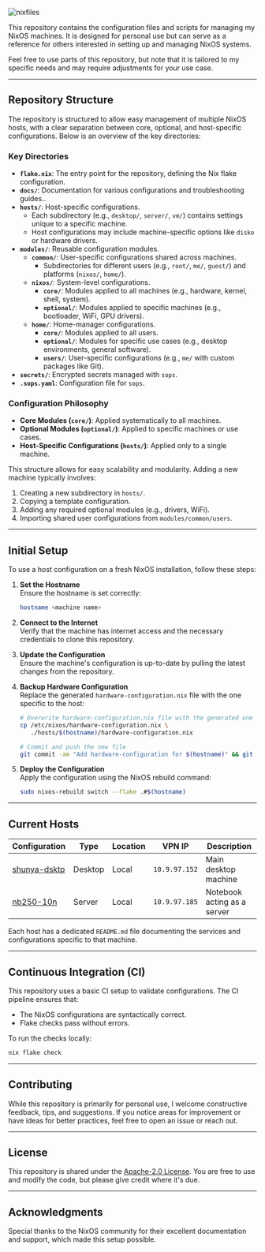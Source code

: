 ![nixfiles](https://socialify.git.ci/ItsShunya/nixfiles/image?custom_description=NixOS+dotfiles+for+all+my+machines&description=1&font=Raleway&forks=1&issues=1&language=1&logo=https%3A%2F%2Fcamo.githubusercontent.com%2F955fca7bc4a99f4142047a976fff46c50616dd7d2a20aa1bf36ea04104bb025c%2F68747470733a2f2f692e696d6775722e636f6d2f367146436c41312e706e67&name=1&owner=1&pattern=Signal&pulls=1&stargazers=1&theme=Light)


This repository contains the configuration files and scripts for managing my NixOS machines. It is designed for personal use but can serve as a reference for others interested in setting up and managing NixOS systems.

Feel free to use parts of this repository, but note that it is tailored to my specific needs and may require adjustments for your use case.

---

## Repository Structure

The repository is structured to allow easy management of multiple NixOS hosts, with a clear separation between core, optional, and host-specific configurations. Below is an overview of the key directories:

### Key Directories

- **`flake.nix`**: The entry point for the repository, defining the Nix flake configuration.
- **`docs/`**: Documentation for various configurations and troubleshooting guides..
- **`hosts/`**: Host-specific configurations.
  - Each subdirectory (e.g., `desktop/`, `server/`, `vm/`) contains settings unique to a specific machine.
  - Host configurations may include machine-specific options like `disko` or hardware drivers.
- **`modules/`**: Reusable configuration modules.
  - **`common/`**: User-specific configurations shared across machines.
    - Subdirectories for different users (e.g., `root/`, `me/`, `guest/`) and platforms (`nixos/`, `home/`).
  - **`nixos/`**: System-level configurations.
    - **`core/`**: Modules applied to all machines (e.g., hardware, kernel, shell, system).
    - **`optional/`**: Modules applied to specific machines (e.g., bootloader, WiFi, GPU drivers).
  - **`home/`**: Home-manager configurations.
    - **`core/`**: Modules applied to all users.
    - **`optional/`**: Modules for specific use cases (e.g., desktop environments, general software).
    - **`users/`**: User-specific configurations (e.g., `me/` with custom packages like Git).
- **`secrets/`**: Encrypted secrets managed with `sops`.
- **`.sops.yaml`**: Configuration file for `sops`.

### Configuration Philosophy

- **Core Modules (`core/`)**: Applied systematically to all machines.
- **Optional Modules (`optional/`)**: Applied to specific machines or use cases.
- **Host-Specific Configurations (`hosts/`)**: Applied only to a single machine.

This structure allows for easy scalability and modularity. Adding a new machine typically involves:
1. Creating a new subdirectory in `hosts/`.
2. Copying a template configuration.
3. Adding any required optional modules (e.g., drivers, WiFi).
4. Importing shared user configurations from `modules/common/users`.

---

## Initial Setup

To use a host configuration on a fresh NixOS installation, follow these steps:

1. **Set the Hostname**  
   Ensure the hostname is set correctly:  
   ```bash
   hostname <machine name>
   ```

2. **Connect to the Internet**  
   Verify that the machine has internet access and the necessary credentials to clone this repository.

3. **Update the Configuration**  
   Ensure the machine's configuration is up-to-date by pulling the latest changes from the repository.

4. **Backup Hardware Configuration**  
   Replace the generated `hardware-configuration.nix` file with the one specific to the host:
   ```bash
   # Overwrite hardware-configuration.nix file with the generated one
   cp /etc/nixos/hardware-configuration.nix \
      ./hosts/$(hostname)/hardware-configuration.nix

   # Commit and push the new file
   git commit -am "Add hardware-configuration for $(hostname)" && git push
   ```

5. **Deploy the Configuration**  
   Apply the configuration using the NixOS rebuild command:
   ```bash
   sudo nixos-rebuild switch --flake .#$(hostname)
   ```

---

## Current Hosts

| Configuration                       | Type      | Location    | VPN IP         | Description                  |
| ----------------------------------- | --------- | ----------- | -------------- | ---------------------------- |
| [shunya-dsktp](./hosts/desktop/shunya-dsktp)   | Desktop   | Local       | `10.9.97.152`  | Main desktop machine         |
| [nb250-10n](./hosts/server/nb250-10n)           | Server    | Local       | `10.9.97.185`  | Notebook acting as a server  |

Each host has a dedicated `README.md` file documenting the services and configurations specific to that machine.

---

## Continuous Integration (CI)

This repository uses a basic CI setup to validate configurations. The CI pipeline ensures that:

- The NixOS configurations are syntactically correct.
- Flake checks pass without errors.

To run the checks locally:
```bash
nix flake check
```

---

## Contributing

While this repository is primarily for personal use, I welcome constructive feedback, tips, and suggestions. If you notice areas for improvement or have ideas for better practices, feel free to open an issue or reach out.

---

## License

This repository is shared under the [Apache-2.0 License](./LICENSE). You are free to use and modify the code, but please give credit where it's due.

---

## Acknowledgments

Special thanks to the NixOS community for their excellent documentation and support, which made this setup possible.
